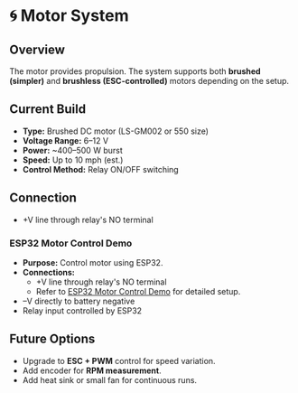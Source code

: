 # 🌀 Motor System

## Overview
The motor provides propulsion. The system supports both **brushed (simpler)** and **brushless (ESC-controlled)** motors depending on the setup.

## Current Build
- **Type:** Brushed DC motor (LS-GM002 or 550 size)
- **Voltage Range:** 6–12 V
- **Power:** ~400–500 W burst
- **Speed:** Up to 10 mph (est.)
- **Control Method:** Relay ON/OFF switching

## Connection
- +V line through relay's NO terminal

### ESP32 Motor Control Demo
- **Purpose:** Control motor using ESP32.
- **Connections:**
  - +V line through relay's NO terminal
  - Refer to [ESP32 Motor Control Demo](./ESP32_Motor_Control_Demo.md) for detailed setup.
- –V directly to battery negative
- Relay input controlled by ESP32

## Future Options
- Upgrade to **ESC + PWM** control for speed variation.
- Add encoder for **RPM measurement**.
- Add heat sink or small fan for continuous runs.